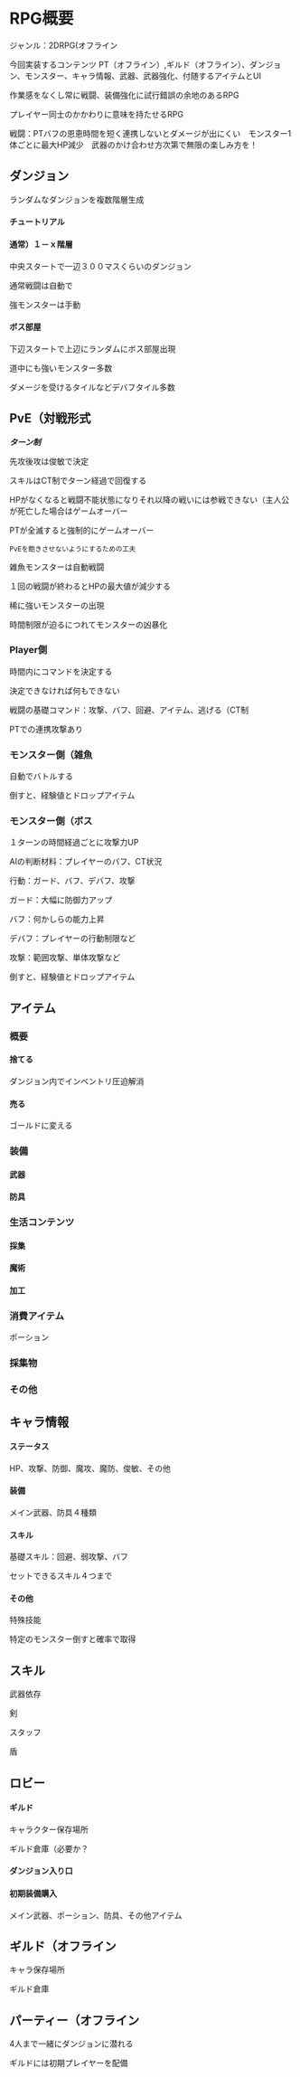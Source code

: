 # RPG概要

ジャンル：2DRPG(オフライン

今回実装するコンテンツ
PT（オフライン）,ギルド（オフライン）、ダンジョン、モンスター、キャラ情報、武器、武器強化、付随するアイテムとUI

作業感をなくし常に戦闘、装備強化に試行錯誤の余地のあるRPG

プレイヤー同士のかかわりに意味を持たせるRPG

戦闘：PTバフの恩恵時間を短く連携しないとダメージが出にくい　モンスター1体ごとに最大HP減少　武器のかけ合わせ方次第で無限の楽しみ方を！ 



## ダンジョン

ランダムなダンジョンを複数階層生成  

#### チュートリアル

#### 通常）１－ｘ階層

中央スタートで一辺３００マスくらいのダンジョン

通常戦闘は自動で

強モンスターは手動

#### ボス部屋

下辺スタートで上辺にランダムにボス部屋出現

道中にも強いモンスター多数

ダメージを受けるタイルなどデバフタイル多数

## PvE（対戦形式

***ターン制***

先攻後攻は俊敏で決定

スキルはCT制でターン経過で回復する

HPがなくなると戦闘不能状態になりそれ以降の戦いには参戦できない（主人公が死亡した場合はゲームオーバー

PTが全滅すると強制的にゲームオーバー



`PvEを飽きさせないようにするための工夫`

雑魚モンスターは自動戦闘

１回の戦闘が終わるとHPの最大値が減少する

稀に強いモンスターの出現

時間制限が迫るにつれてモンスターの凶暴化

### Player側

時間内にコマンドを決定する

決定できなければ何もできない

戦闘の基礎コマンド：攻撃、バフ、回避、アイテム、逃げる（CT制

PTでの連携攻撃あり

### モンスター側（雑魚

自動でバトルする

倒すと、経験値とドロップアイテム

### モンスター側（ボス

１ターンの時間経過ごとに攻撃力UP

AIの判断材料：プレイヤーのバフ、CT状況

行動：ガード、バフ、デバフ、攻撃

ガード：大幅に防御力アップ

バフ：何かしらの能力上昇

デバフ：プレイヤーの行動制限など

攻撃：範囲攻撃、単体攻撃など

倒すと、経験値とドロップアイテム

## アイテム
### 概要

#### 捨てる

ダンジョン内でインベントリ圧迫解消

#### 売る

ゴールドに変える

### 装備

#### 武器

#### 防具

### 生活コンテンツ

#### 採集



#### 魔術



#### 加工



### 消費アイテム
ポーション

### 採集物

### その他

## キャラ情報





#### ステータス

HP、攻撃、防御、魔攻、魔防、俊敏、その他



#### 装備

メイン武器、防具４種類



#### スキル

基礎スキル：回避、弱攻撃、バフ

セットできるスキル４つまで

#### その他

特殊技能

特定のモンスター倒すと確率で取得



## スキル

武器依存

剣

スタッフ

盾



## ロビー

#### ギルド

キャラクター保存場所

ギルド倉庫（必要か？



#### ダンジョン入り口

#### 初期装備購入

メイン武器、ポーション、防具、その他アイテム



## ギルド（オフライン

キャラ保存場所

ギルド倉庫



## パーティー（オフライン

4人まで一緒にダンジョンに潜れる

ギルドには初期プレイヤーを配備

